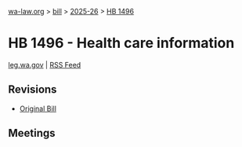 [wa-law.org](/) > [bill](/bill/) > [2025-26](/bill/2025-26/) > [HB 1496](/bill/2025-26/hb/1496/)

# HB 1496 - Health care information
[leg.wa.gov](https://app.leg.wa.gov/billsummary?BillNumber=1496&Year=2025&Initiative=false) | [RSS Feed](./rss.xml)

## Revisions
* [Original Bill](1/)

## Meetings